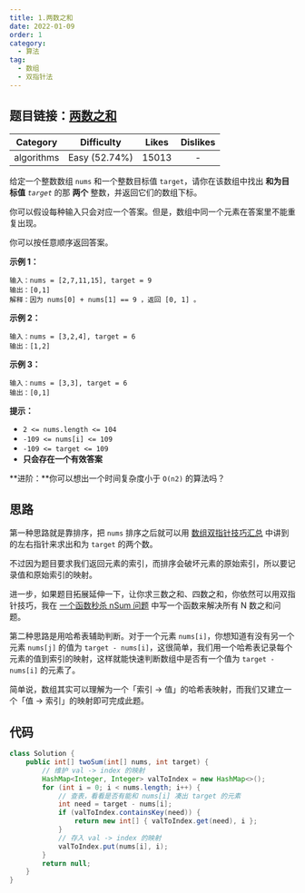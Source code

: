 ```yaml
---
title: 1.两数之和
date: 2022-01-09
order: 1
category:
  - 算法
tag:
  - 数组
  - 双指针法
---
```


## 题目链接：[两数之和](https://leetcode.cn/problems/two-sum/description/)
<!-- more -->
|  Category  |  Difficulty   | Likes | Dislikes |
| :--------: | :-----------: | :---: | :------: |
| algorithms | Easy (52.74%) | 15013 |    -     |

给定一个整数数组 `nums` 和一个整数目标值 `target`，请你在该数组中找出 **和为目标值** *`target`* 的那 **两个** 整数，并返回它们的数组下标。

你可以假设每种输入只会对应一个答案。但是，数组中同一个元素在答案里不能重复出现。

你可以按任意顺序返回答案。

**示例 1：**

```
输入：nums = [2,7,11,15], target = 9
输出：[0,1]
解释：因为 nums[0] + nums[1] == 9 ，返回 [0, 1] 。
```

**示例 2：**

```
输入：nums = [3,2,4], target = 6
输出：[1,2]
```

**示例 3：**

```
输入：nums = [3,3], target = 6
输出：[0,1]
```

**提示：**

- `2 <= nums.length <= 104`
- `-109 <= nums[i] <= 109`
- `-109 <= target <= 109`
- **只会存在一个有效答案**

**进阶：**你可以想出一个时间复杂度小于 `O(n2)` 的算法吗？

## 思路

第一种思路就是靠排序，把 `nums` 排序之后就可以用 [数组双指针技巧汇总](https://labuladong.github.io/article/fname.html?fname=双指针技巧) 中讲到的左右指针来求出和为 `target` 的两个数。

不过因为题目要求我们返回元素的索引，而排序会破坏元素的原始索引，所以要记录值和原始索引的映射。

进一步，如果题目拓展延伸一下，让你求三数之和、四数之和，你依然可以用双指针技巧，我在 [一个函数秒杀 nSum 问题](https://labuladong.github.io/article/fname.html?fname=nSum) 中写一个函数来解决所有 N 数之和问题。

第二种思路是用哈希表辅助判断。对于一个元素 `nums[i]`，你想知道有没有另一个元素 `nums[j]` 的值为 `target - nums[i]`，这很简单，我们用一个哈希表记录每个元素的值到索引的映射，这样就能快速判断数组中是否有一个值为 `target - nums[i]` 的元素了。

简单说，数组其实可以理解为一个「索引 -> 值」的哈希表映射，而我们又建立一个「值 -> 索引」的映射即可完成此题。

## 代码

```java
class Solution {
    public int[] twoSum(int[] nums, int target) {
        // 维护 val -> index 的映射
        HashMap<Integer, Integer> valToIndex = new HashMap<>();
        for (int i = 0; i < nums.length; i++) {
            // 查表，看看是否有能和 nums[i] 凑出 target 的元素
            int need = target - nums[i];
            if (valToIndex.containsKey(need)) {
                return new int[] { valToIndex.get(need), i };
            }
            // 存入 val -> index 的映射
            valToIndex.put(nums[i], i);
        }
        return null;
    }
}
```

